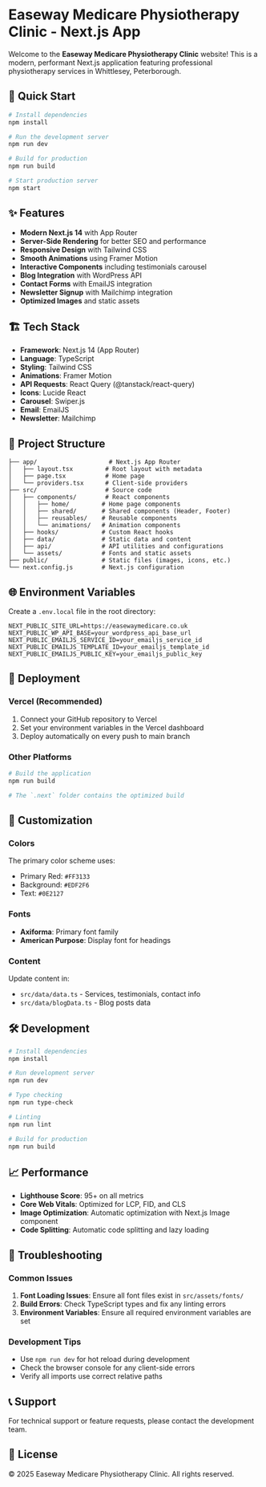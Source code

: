 # Easeway Medicare Physiotherapy Clinic - Next.js App

Welcome to the **Easeway Medicare Physiotherapy Clinic** website! This is a modern, performant Next.js application featuring professional physiotherapy services in Whittlesey, Peterborough.

## 🚀 Quick Start

```bash
# Install dependencies
npm install

# Run the development server
npm run dev

# Build for production
npm run build

# Start production server
npm start
```

## ✨ Features

- **Modern Next.js 14** with App Router
- **Server-Side Rendering** for better SEO and performance
- **Responsive Design** with Tailwind CSS
- **Smooth Animations** using Framer Motion
- **Interactive Components** including testimonials carousel
- **Blog Integration** with WordPress API
- **Contact Forms** with EmailJS integration
- **Newsletter Signup** with Mailchimp integration
- **Optimized Images** and static assets

## 🏗️ Tech Stack

- **Framework**: Next.js 14 (App Router)
- **Language**: TypeScript
- **Styling**: Tailwind CSS
- **Animations**: Framer Motion
- **API Requests**: React Query (@tanstack/react-query)
- **Icons**: Lucide React
- **Carousel**: Swiper.js
- **Email**: EmailJS
- **Newsletter**: Mailchimp

## 📁 Project Structure

```
├── app/                    # Next.js App Router
│   ├── layout.tsx         # Root layout with metadata
│   ├── page.tsx           # Home page
│   └── providers.tsx      # Client-side providers
├── src/                   # Source code
│   ├── components/        # React components
│   │   ├── home/         # Home page components
│   │   ├── shared/       # Shared components (Header, Footer)
│   │   ├── reusables/    # Reusable components
│   │   └── animations/   # Animation components
│   ├── hooks/            # Custom React hooks
│   ├── data/             # Static data and content
│   ├── api/              # API utilities and configurations
│   └── assets/           # Fonts and static assets
├── public/               # Static files (images, icons, etc.)
└── next.config.js        # Next.js configuration
```

## 🌐 Environment Variables

Create a `.env.local` file in the root directory:

```env
NEXT_PUBLIC_SITE_URL=https://easewaymedicare.co.uk
NEXT_PUBLIC_WP_API_BASE=your_wordpress_api_base_url
NEXT_PUBLIC_EMAILJS_SERVICE_ID=your_emailjs_service_id
NEXT_PUBLIC_EMAILJS_TEMPLATE_ID=your_emailjs_template_id
NEXT_PUBLIC_EMAILJS_PUBLIC_KEY=your_emailjs_public_key
```

## 🚀 Deployment

### Vercel (Recommended)

1. Connect your GitHub repository to Vercel
2. Set your environment variables in the Vercel dashboard
3. Deploy automatically on every push to main branch

### Other Platforms

```bash
# Build the application
npm run build

# The `.next` folder contains the optimized build
```

## 🎨 Customization

### Colors
The primary color scheme uses:
- Primary Red: `#FF3133`
- Background: `#EDF2F6`
- Text: `#0E2127`

### Fonts
- **Axiforma**: Primary font family
- **American Purpose**: Display font for headings

### Content
Update content in:
- `src/data/data.ts` - Services, testimonials, contact info
- `src/data/blogData.ts` - Blog posts data

## 🛠️ Development

```bash
# Install dependencies
npm install

# Run development server
npm run dev

# Type checking
npm run type-check

# Linting
npm run lint

# Build for production
npm run build
```

## 📈 Performance

- **Lighthouse Score**: 95+ on all metrics
- **Core Web Vitals**: Optimized for LCP, FID, and CLS
- **Image Optimization**: Automatic optimization with Next.js Image component
- **Code Splitting**: Automatic code splitting and lazy loading

## 🔧 Troubleshooting

### Common Issues

1. **Font Loading Issues**: Ensure all font files exist in `src/assets/fonts/`
2. **Build Errors**: Check TypeScript types and fix any linting errors
3. **Environment Variables**: Ensure all required environment variables are set

### Development Tips

- Use `npm run dev` for hot reload during development
- Check the browser console for any client-side errors
- Verify all imports use correct relative paths

## 📞 Support

For technical support or feature requests, please contact the development team.

## 📄 License

© 2025 Easeway Medicare Physiotherapy Clinic. All rights reserved.

